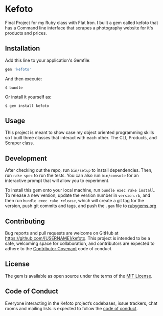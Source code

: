 # Kefoto

Final Project for my Ruby class with Flat Iron. I built a gem called kefoto that has a Command line interface that scrapes a photography website for it's products and prices.

## Installation

Add this line to your application's Gemfile:

```ruby
gem 'kefoto'
```

And then execute:

    $ bundle

Or install it yourself as:

    $ gem install kefoto

## Usage
 This project is meant to show case my object oriented programming skills so I built three classes that interact with each other. The CLI, Products, and Scraper class. 

## Development

After checking out the repo, run `bin/setup` to install dependencies. Then, run `rake spec` to run the tests. You can also run `bin/console` for an interactive prompt that will allow you to experiment.

To install this gem onto your local machine, run `bundle exec rake install`. To release a new version, update the version number in `version.rb`, and then run `bundle exec rake release`, which will create a git tag for the version, push git commits and tags, and push the `.gem` file to [rubygems.org](https://rubygems.org).

## Contributing

Bug reports and pull requests are welcome on GitHub at https://github.com/[USERNAME]/kefoto. This project is intended to be a safe, welcoming space for collaboration, and contributors are expected to adhere to the [Contributor Covenant](http://contributor-covenant.org) code of conduct.

## License

The gem is available as open source under the terms of the [MIT License](https://opensource.org/licenses/MIT).

## Code of Conduct

Everyone interacting in the Kefoto project’s codebases, issue trackers, chat rooms and mailing lists is expected to follow the [code of conduct](https://github.com/[USERNAME]/kefoto/blob/master/CODE_OF_CONDUCT.md).
